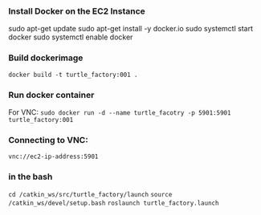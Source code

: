 ### Install Docker on the EC2 Instance ###

sudo apt-get update
sudo apt-get install -y docker.io
sudo systemctl start docker
sudo systemctl enable docker

### Build dockerimage ###
`docker build -t turtle_factory:001 .`

### Run docker container ###
For VNC:
`sudo docker run -d --name turtle_facotry -p 5901:5901 turtle_factory:001`

### Connecting to VNC: ###
`vnc://ec2-ip-address:5901`

### in the bash ###
`cd /catkin_ws/src/turtle_factory/launch`
`source /catkin_ws/devel/setup.bash`
`roslaunch turtle_factory.launch`